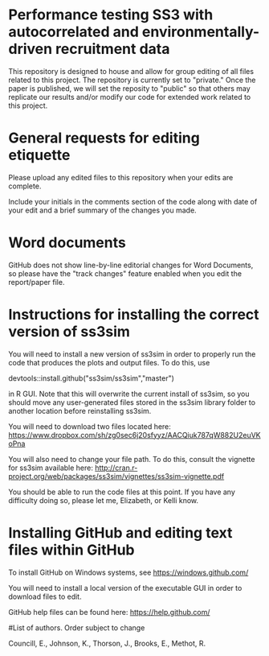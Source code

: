 # Performance testing SS3 with autocorrelated and environmentally-driven recruitment data
This repository is designed to house and allow for group editing of all files related to this project. The repository is currently set to "private."  Once the paper is published, we will set the reposity to "public" so that others may replicate our results and/or modify our code for extended work related to this project.

# General requests for editing etiquette
Please upload any edited files to this repository when your edits are complete.

Include your initials in the comments section of the code along with date of your edit and a brief summary of the changes you made.

# Word documents
GitHub does not show line-by-line editorial changes for Word Documents, so please have the "track changes" feature enabled when you edit the report/paper file.

# Instructions for installing the correct version of ss3sim
You will need to install a new version of ss3sim in order to properly run the code that produces the plots and output files.  To do this, use 

  devtools::install.github("ss3sim/ss3sim","master")

in R GUI.  Note that this will overwrite the current install of ss3sim, so you should move any user-generated files stored in the ss3sim library folder to another location before reinstalling ss3sim.

You will need to download two files located here: https://www.dropbox.com/sh/zg0sec6j20sfyyz/AACQiuk787qW882U2euVKoPna

You will also need to change your file path.  To do this, consult the vignette for ss3sim available here: http://cran.r-project.org/web/packages/ss3sim/vignettes/ss3sim-vignette.pdf

You should be able to run the code files at this point.  If you have any difficulty doing so, please let me, Elizabeth, or Kelli know.

# Installing GitHub and editing text files within GitHub

To install GitHub on Windows systems, see https://windows.github.com/

You will need to install a local version of the executable GUI in order to download files to edit.  

GitHub help files can be found here: https://help.github.com/

#List of authors.  Order subject to change

Councill, E., Johnson, K., Thorson, J., Brooks, E., Methot, R.
